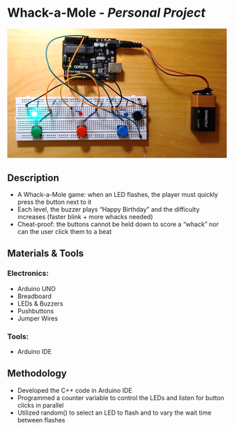 # Whack-a-Mole - *Personal Project*
![whack-a-mole pic](https://github.com/ibyteibit/Whack-a-Mole/blob/main/WhackaMole.png)
## Description
- A Whack-a-Mole game: when an LED flashes, the player must quickly press the button next to it
- Each level, the buzzer plays “Happy Birthday” and the difficulty increases (faster blink + more whacks needed)
- Cheat-proof: the buttons cannot be held down to score a “whack” nor can the user click them to a beat
## Materials & Tools
### Electronics:
- Arduino UNO
- Breadboard
- LEDs & Buzzers
- Pushbuttons
- Jumper Wires
### Tools:
- Arduino IDE
## Methodology
- Developed the C++ code in Arduino IDE
- Programmed a counter variable to control the LEDs and listen for button clicks in parallel
- Utilized random() to select an LED to flash and to vary the wait time between flashes
